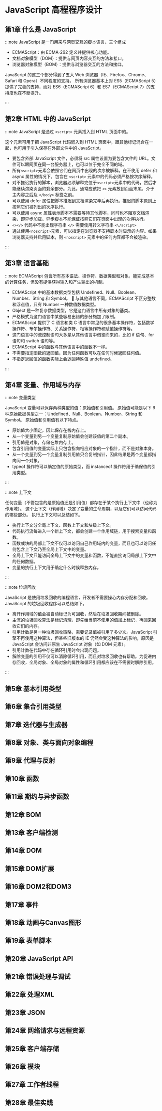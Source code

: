 # JavaScript 高程程序设计

## 第1章 什么是 JavaScript

:::note JavaScript 是一门用来与网页交互的脚本语言，三个组成

- ECMAScript：由 ECMA-262 定义并提供核心功能。
- 文档对象模型（DOM）：提供与网页内容交互的方法和接口。
- 浏览器对象模型（BOM）：提供与浏览器交互的方法和接口。

JavaScript 的这三个部分得到了五大 Web 浏览器（IE、Firefox、Chrome、Safari 和 Opera）不同程度的支持。
所有浏览器基本上对 ES5（ECMAScript 5）提供了完善的支持，而对 ES6（ECMAScript 6）和 ES7（ECMAScript 7）的支持度也在不断提升。

:::

## 第2章 HTML 中的 JavaScript

:::note JavaScript 是通过 `<script>` 元素插入到 HTML 页面中的。

这个元素可用于把 JavaScript 代码嵌入到 HTML 页面中，跟其他标记混合在一起，也可用于引入保存在外部文件中的 JavaScript。

- 要包含外部 JavaScript 文件，必须将 src 属性设置为要包含文件的 URL。文件可以跟网页在同一台服务器上，也可以位于完全不同的域。
- 所有`<script>`元素会依照它们在网页中出现的次序被解释。在不使用 defer 和 async 属性的情况下，包含在 `<script>` 元素中的代码必须严格按次序解释。
- 对不推迟执行的脚本，浏览器必须解释完位于`<script>`元素中的代码，然后才能继续渲染页面的剩余部分。为此，通常应该把 `<>` 元素放到页面末尾，介于主内容之后及 `</body>` 标签之前。
- 可以使用 defer 属性把脚本推迟到文档渲染完毕后再执行。推迟的脚本原则上按照它们被列出的次序执行。
- 可以使用 async 属性表示脚本不需要等待其他脚本，同时也不阻塞文档渲染，即异步加载。异步脚本不能保证按照它们在页面中出现的次序执行。
- `<></>` 代码中不能出现字符串 `</>` 需要使用转义字符串 `<\/script>`
- 通过使用`<noscript>`元素，可以指定在浏览器不支持脚本时显示的内容。如果浏览器支持并启用脚本，则 `<noscript>` 元素中的任何内容都不会被渲染。

:::

## 第3章 语言基础

:::note ECMAScript 包含所有基本语法、操作符、数据类型和对象，能完成基本的计算任务，但没有提供获得输入和产生输出的机制。

- ECMAScript 中的基本数据类型包括 Undefined、Null、Boolean、Number、String 和 Symbol。  与其他语言不同，ECMAScript 不区分整数和浮点值，只有 Number 一种数值数据类型。
- Object 是一种复杂数据类型，它是这门语言中所有对象的基类。
- 严格模式为这门语言中某些容易出错的部分施加了限制。
- ECMAScript 提供了 C 语言和类 C 语言中常见的很多基本操作符，包括数学操作符、布尔操作符、关系操作符、相等操作符和赋值操作符等。
- 这门语言中的流控制语句大多是从其他语言中借鉴而来的，比如 if 语句、for 语句和 switch 语句等。
- ECMAScript 中的函数与其他语言中的函数不一样。
- 不需要指定函数的返回值，因为任何函数可以在任何时候返回任何值。
- 不指定返回值的函数实际上会返回特殊值 undefined。

:::

## 第4章 变量、作用域与内存

:::note 变量类型

JavaScript 变量可以保存两种类型的值：原始值和引用值。
原始值可能是以下 6 种原始数据类型之一：Undefined、Null、Boolean、Number、String 和 Symbol。
原始值和引用值有以下特点。

- 原始值大小固定，因此保存在栈内存上。
- 从一个变量到另一个变量复制原始值会创建该值的第二个副本。
- 引用值是对象，存储在堆内存上。
- 包含引用值的变量实际上只包含指向相应对象的一个指针，而不是对象本身。
- 从一个变量到另一个变量复制引用值只会复制指针，因此结果是两个变量都指向同一个对象。
- typeof 操作符可以确定值的原始类型，而 instanceof 操作符用于确保值的引用类型。

:::

:::note 上下文

任何变量（不管包含的是原始值还是引用值）都存在于某个执行上下文中（也称为作用域）。
这个上下文（作用域）决定了变量的生命周期，以及它们可以访问代码的哪些部分。
执行上下文可以总结如下。

- 执行上下文分全局上下文、函数上下文和块级上下文。
- 代码执行流每进入一个新上下文，都会创建一个作用域链，用于搜索变量和函数。
- 函数或块的局部上下文不仅可以访问自己作用域内的变量，而且也可以访问任何包含上下文乃至全局上下文中的变量。
- 全局上下文只能访问全局上下文中的变量和函数，不能直接访问局部上下文中的任何数据。
- 变量的执行上下文用于确定什么时候释放内存。

:::

:::note 垃圾回收

JavaScript 是使用垃圾回收的编程语言，开发者不需要操心内存分配和回收。
JavaScript 的垃圾回收程序可以总结如下。

- 离开作用域的值会被自动标记为可回收，然后在垃圾回收期间被删除。
- 主流的垃圾回收算法是标记清理，即先给当前不使用的值加上标记，再回来回收它们的内存。
- 引用计数是另一种垃圾回收策略，需要记录值被引用了多少次。JavaScript 引擎不再使用这种算法，但某些旧版本的 IE 仍然会受这种算法的影响，原因是 JavaScript 会访问非原生 JavaScript 对象（如 DOM 元素）。
- 引用计数在代码中存在循环引用时会出现问题。
- 解除变量的引用不仅可以消除循环引用，而且对垃圾回收也有帮助。为促进内存回收，全局对象、全局对象的属性和循环引用都应该在不需要时解除引用。

:::

## 第5章 基本引用类型

## 第6章 集合引用类型

## 第7章 迭代器与生成器

## 第8章 对象、类与面向对象编程

## 第9章 代理与反射

## 第10章 函数

## 第11章 期约与异步函数

## 第12章 BOM

## 第13章 客户端检测

## 第14章 DOM

## 第15章 DOM扩展

## 第16章 DOM2和DOM3

## 第17章 事件

## 第18章 动画与Canvas图形

## 第19章 表单脚本

## 第20章 JavaScript API

## 第21章 错误处理与调试

## 第22章 处理XML

## 第23章 JSON

## 第24章 网络请求与远程资源

## 第25章 客户端存储

## 第26章 模块

## 第27章 工作者线程

## 第28章 最佳实践
